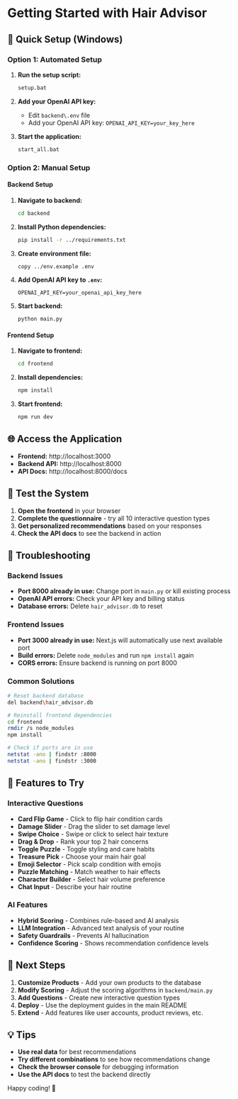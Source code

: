 # Getting Started with Hair Advisor

## 🚀 Quick Setup (Windows)

### Option 1: Automated Setup
1. **Run the setup script:**
   ```bash
   setup.bat
   ```

2. **Add your OpenAI API key:**
   - Edit `backend\.env` file
   - Add your OpenAI API key: `OPENAI_API_KEY=your_key_here`

3. **Start the application:**
   ```bash
   start_all.bat
   ```

### Option 2: Manual Setup

#### Backend Setup
1. **Navigate to backend:**
   ```bash
   cd backend
   ```

2. **Install Python dependencies:**
   ```bash
   pip install -r ../requirements.txt
   ```

3. **Create environment file:**
   ```bash
   copy ../env.example .env
   ```

4. **Add OpenAI API key to `.env`:**
   ```
   OPENAI_API_KEY=your_openai_api_key_here
   ```

5. **Start backend:**
   ```bash
   python main.py
   ```

#### Frontend Setup
1. **Navigate to frontend:**
   ```bash
   cd frontend
   ```

2. **Install dependencies:**
   ```bash
   npm install
   ```

3. **Start frontend:**
   ```bash
   npm run dev
   ```

## 🌐 Access the Application

- **Frontend:** http://localhost:3000
- **Backend API:** http://localhost:8000
- **API Docs:** http://localhost:8000/docs

## 🧪 Test the System

1. **Open the frontend** in your browser
2. **Complete the questionnaire** - try all 10 interactive question types
3. **Get personalized recommendations** based on your responses
4. **Check the API docs** to see the backend in action

## 🔧 Troubleshooting

### Backend Issues
- **Port 8000 already in use:** Change port in `main.py` or kill existing process
- **OpenAI API errors:** Check your API key and billing status
- **Database errors:** Delete `hair_advisor.db` to reset

### Frontend Issues
- **Port 3000 already in use:** Next.js will automatically use next available port
- **Build errors:** Delete `node_modules` and run `npm install` again
- **CORS errors:** Ensure backend is running on port 8000

### Common Solutions
```bash
# Reset backend database
del backend\hair_advisor.db

# Reinstall frontend dependencies
cd frontend
rmdir /s node_modules
npm install

# Check if ports are in use
netstat -ano | findstr :8000
netstat -ano | findstr :3000
```

## 📱 Features to Try

### Interactive Questions
- **Card Flip Game** - Click to flip hair condition cards
- **Damage Slider** - Drag the slider to set damage level
- **Swipe Choice** - Swipe or click to select hair texture
- **Drag & Drop** - Rank your top 2 hair concerns
- **Toggle Puzzle** - Toggle styling and care habits
- **Treasure Pick** - Choose your main hair goal
- **Emoji Selector** - Pick scalp condition with emojis
- **Puzzle Matching** - Match weather to hair effects
- **Character Builder** - Select hair volume preference
- **Chat Input** - Describe your hair routine

### AI Features
- **Hybrid Scoring** - Combines rule-based and AI analysis
- **LLM Integration** - Advanced text analysis of your routine
- **Safety Guardrails** - Prevents AI hallucination
- **Confidence Scoring** - Shows recommendation confidence levels

## 🎯 Next Steps

1. **Customize Products** - Add your own products to the database
2. **Modify Scoring** - Adjust the scoring algorithms in `backend/main.py`
3. **Add Questions** - Create new interactive question types
4. **Deploy** - Use the deployment guides in the main README
5. **Extend** - Add features like user accounts, product reviews, etc.

## 💡 Tips

- **Use real data** for best recommendations
- **Try different combinations** to see how recommendations change
- **Check the browser console** for debugging information
- **Use the API docs** to test the backend directly

Happy coding! 🚀

